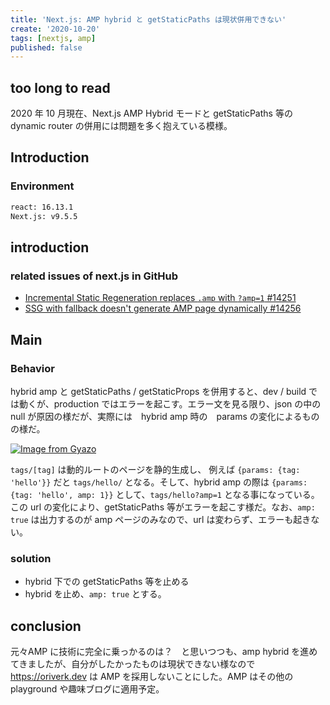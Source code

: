 ```yaml
---
title: 'Next.js: AMP hybrid と getStaticPaths は現状併用できない'
create: '2020-10-20'
tags: [nextjs, amp] 
published: false
---
```


## too long to read

2020 年 10 月現在、Next.js AMP Hybrid モードと getStaticPaths 等の dynamic router の併用には問題を多く抱えている模様。

## Introduction

### Environment

```sh
react: 16.13.1
Next.js: v9.5.5
```

## introduction

### related issues of next.js in GitHub

- [Incremental Static Regeneration replaces `.amp` with `?amp=1` #14251](https://github.com/vercel/next.js/issues/14251)
- [SSG with fallback doesn't generate AMP page dynamically #14256](https://github.com/vercel/next.js/issues/14256)

## Main

### Behavior

hybrid amp と getStaticPaths / getStaticProps を併用すると、dev / build では動くが、production ではエラーを起こす。エラー文を見る限り、json の中の null が原因の様だが、実際には　hybrid amp 時の　params の変化によるものの様だ。

[![Image from Gyazo](https://i.gyazo.com/47bb6814f3151aabfd84745b8f6acac2.png)](https://gyazo.com/47bb6814f3151aabfd84745b8f6acac2)

`tags/[tag]` は動的ルートのページを静的生成し、 例えば `{params: {tag: 'hello'}}` だと `tags/hello/` となる。そして、hybrid amp の際は `{params: {tag: 'hello', amp: 1}}` として、`tags/hello?amp=1` となる事になっている。この url の変化により、getStaticPaths 等がエラーを起こす様だ。なお、`amp: true` は出力するのが amp ページのみなので、url は変わらず、エラーも起きない。

### solution

- hybrid 下での getStaticPaths 等を止める
- hybrid を止め、`amp: true` とする。

## conclusion

元々AMP に技術に完全に乗っかるのは？　と思いつつも、amp hybrid を進めてきましたが、自分がしたかったものは現状できない様なので <https://oriverk.dev> は AMP を採用しないことにした。AMP はその他の playground や趣味ブログに適用予定。
